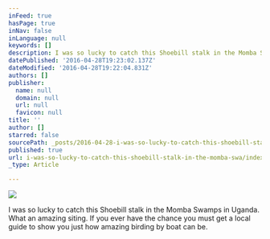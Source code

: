 ```yaml
---
inFeed: true
hasPage: true
inNav: false
inLanguage: null
keywords: []
description: I was so lucky to catch this Shoebill stalk in the Momba Swamps in Uganda. What an amazing siting. If you ever have the chance you must get a local guide to show you just how amazing birding by boat can be.
datePublished: '2016-04-28T19:23:02.137Z'
dateModified: '2016-04-28T19:22:04.831Z'
authors: []
publisher:
  name: null
  domain: null
  url: null
  favicon: null
title: ''
author: []
starred: false
sourcePath: _posts/2016-04-28-i-was-so-lucky-to-catch-this-shoebill-stalk-in-the-momba-swa.md
published: true
url: i-was-so-lucky-to-catch-this-shoebill-stalk-in-the-momba-swa/index.html
_type: Article

---
```

![](https://the-grid-user-content.s3-us-west-2.amazonaws.com/05076ff1-c716-4990-83ab-c075096aaa03.jpg)

I was so lucky to catch this Shoebill stalk in the Momba Swamps in Uganda. What an amazing siting. If you ever have the chance you must get a local guide to show you just how amazing birding by boat can be.